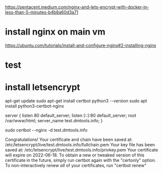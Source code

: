 https://pentacent.medium.com/nginx-and-lets-encrypt-with-docker-in-less-than-5-minutes-b4b8a60d3a71

# install nginx on main vm

https://ubuntu.com/tutorials/install-and-configure-nginx#2-installing-nginx

# test

# install letsencrypt

apt-get update
sudo apt-get install certbot
python3 --version
sudo apt install python3-certbot-nginx


server {
    listen 80 default_server;
    listen [::]:80 default_server;
    root /var/www/html;
    server_name test.dmtools.info;
}


sudo certbot --nginx -d test.dmtools.info

Congratulations! Your certificate and chain have been saved at:
   /etc/letsencrypt/live/test.dmtools.info/fullchain.pem
   Your key file has been saved at:
   /etc/letsencrypt/live/test.dmtools.info/privkey.pem
   Your certificate will expire on 2022-06-18. To obtain a new or
   tweaked version of this certificate in the future, simply run
   certbot again with the "certonly" option. To non-interactively
   renew *all* of your certificates, run "certbot renew"
